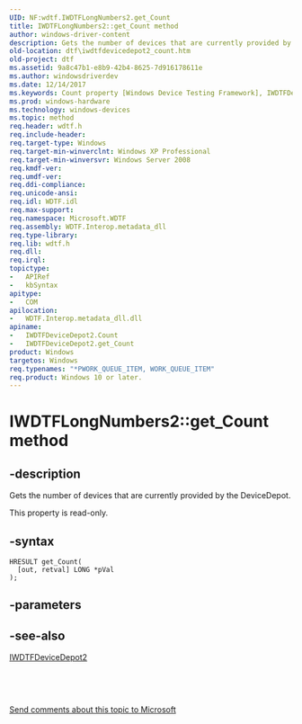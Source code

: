```yaml
---
UID: NF:wdtf.IWDTFLongNumbers2.get_Count
title: IWDTFLongNumbers2::get_Count method
author: windows-driver-content
description: Gets the number of devices that are currently provided by the DeviceDepot.
old-location: dtf\iwdtfdevicedepot2_count.htm
old-project: dtf
ms.assetid: 9a8c47b1-e8b9-42b4-8625-7d916178611e
ms.author: windowsdriverdev
ms.date: 12/14/2017
ms.keywords: Count property [Windows Device Testing Framework], IWDTFDeviceDepot2 interface, dtf.iwdtfdevicedepot2_count, IWDTFActions2, Count property [Windows Device Testing Framework], IWDTFDeviceDepot2.Count, IWDTFDeviceDepot2 interface [Windows Device Testing Framework], Count property, IWDTFDeviceDepot2, IWDTFLongNumbers2::get_Count, wdtf/IWDTFDeviceDepot2::get_Count, IWDTFDeviceDepot2::get_Count, Microsoft::WDTF::IWDTFDeviceDepot2::Count, wdtf/IWDTFDeviceDepot2::Count, IWDTFLongNumbers2, get_Count, IWDTFActions2::get_Count, Microsoft.WDTF.IWDTFDeviceDepot2.Count
ms.prod: windows-hardware
ms.technology: windows-devices
ms.topic: method
req.header: wdtf.h
req.include-header: 
req.target-type: Windows
req.target-min-winverclnt: Windows XP Professional
req.target-min-winversvr: Windows Server 2008
req.kmdf-ver: 
req.umdf-ver: 
req.ddi-compliance: 
req.unicode-ansi: 
req.idl: WDTF.idl
req.max-support: 
req.namespace: Microsoft.WDTF
req.assembly: WDTF.Interop.metadata_dll
req.type-library: 
req.lib: wdtf.h
req.dll: 
req.irql: 
topictype:
-	APIRef
-	kbSyntax
apitype:
-	COM
apilocation:
-	WDTF.Interop.metadata_dll.dll
apiname:
-	IWDTFDeviceDepot2.Count
-	IWDTFDeviceDepot2.get_Count
product: Windows
targetos: Windows
req.typenames: "*PWORK_QUEUE_ITEM, WORK_QUEUE_ITEM"
req.product: Windows 10 or later.
---
```


# IWDTFLongNumbers2::get_Count method


## -description


Gets the number of devices that are currently provided by the DeviceDepot.

This property is read-only.


## -syntax


````
HRESULT get_Count(
  [out, retval] LONG *pVal
);
````


## -parameters


## -see-also

<a href="..\wdtf\nn-wdtf-iwdtfdevicedepot2.md">IWDTFDeviceDepot2</a>



 

 

<a href="mailto:wsddocfb@microsoft.com?subject=Documentation%20feedback [dtf\dtf]:%20IWDTFDeviceDepot2::Count property%20 RELEASE:%20(12/14/2017)&amp;body=%0A%0APRIVACY STATEMENT%0A%0AWe use your feedback to improve the documentation. We don't use your email address for any other purpose, and we'll remove your email address from our system after the issue that you're reporting is fixed. While we're working to fix this issue, we might send you an email message to ask for more info. Later, we might also send you an email message to let you know that we've addressed your feedback.%0A%0AFor more info about Microsoft's privacy policy, see http://privacy.microsoft.com/en-us/default.aspx." title="Send comments about this topic to Microsoft">Send comments about this topic to Microsoft</a>

